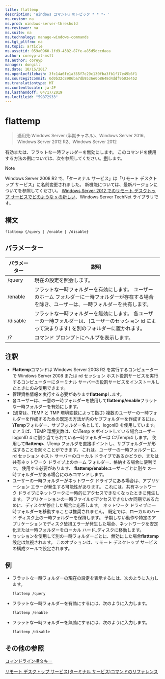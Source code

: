 ```yaml
---
title: flattemp
description: 'Windows コマンド」のトピック * * *- '
ms.custom: na
ms.prod: windows-server-threshold
ms.reviewer: na
ms.suite: na
ms.technology: manage-windows-commands
ms.tgt_pltfrm: na
ms.topic: article
ms.assetid: 059a0960-1fd9-4382-87fe-a85d5dccdaea
author: coreyp-at-msft
ms.author: coreyp
manager: dongill
ms.date: 10/16/2017
ms.openlocfilehash: 3fc14a6fe1a355f7c20c130fba3fb1f17e49b6f1
ms.sourcegitcommit: 0d0b32c8986ba7db9536e0b8648d4ddf9b03e452
ms.translationtype: MT
ms.contentlocale: ja-JP
ms.lasthandoff: 04/17/2019
ms.locfileid: "59872933"
---
```

# <a name="flattemp"></a>flattemp

>適用先:Windows Server (半期チャネル)、Windows Server 2016、Windows Server 2012 R2、Windows Server 2012

有効または、フラットな一時フォルダーを無効にします。
このコマンドを使用する方法の例については、次を参照してください。[例](#BKMK_examples)します。

> [!NOTE]
> Windows Server 2008 R2 で、「ターミナル サービス」は「リモート デスクトップ サービス」に名前変更されました。 新機能については、最新バージョンについてを参照してください。 [Windows Server 2012 でのリモート デスクトップ サービスでどのような s の新しい](https://technet.microsoft.com/library/hh831527)、Windows Server TechNet ライブラリです。

## <a name="syntax"></a>構文
```
flattemp {/query | /enable | /disable}
```

## <a name="parameters"></a>パラメーター
|パラメーター|説明|
|-------|--------|
|/query|現在の設定を照会します。|
|/enable|フラットな一時フォルダーを有効にします。 ユーザーのホーム フォルダーに一時フォルダーが存在する場合を除き、ユーザーは、一時フォルダーを共有します。|
|/disable|フラットな一時フォルダーを無効にします。 各ユーザーの一時フォルダーは、(ユーザーのセッション id によって決まります) を別のフォルダーに置かれます。|
|/?|コマンド プロンプトにヘルプを表示します。|

## <a name="remarks"></a>注釈
-   **Flattemp**コマンドは Windows Server 2008 R2 を実行するコンピューターで Windows Server 2008 または rd セッション ホスト役割サービスを実行するコンピューターにターミナル サーバーの役割サービスをインストールしたときにのみ使用できます。
-   管理資格情報を実行する必要があります**flattemp**します。
-   各ユーザーは、一意の一時フォルダーを使用して**flattemp/enable**フラットな一時フォルダーを有効にします。
-   (通常は、TEMP と TMP 環境変数によって指さ) 複数のユーザーの一時フォルダーを作成するための既定の方法が内のサブフォルダーを作成するには、 **\Temp**フォルダー、サブフォルダー名として、logonID を使用しています。 たとえば、TEMP 環境変数は、C:\Temp をポイントしている場合ユーザー logonID 4 に割り当てられている一時フォルダーは C:\Temp\4 します。 使用して**flattemp**、\Temp フォルダを直接ポイントし、サブフォルダーが形成することを防ぐことができます。 これは、ユーザーの一時フォルダーに、rd セッション ホスト サーバーのローカル ドライブであるかどうか、または共有ネットワーク ドライブ上のホーム フォルダー、格納する場合に便利です。 使用する必要があります、 **flattemp/enable**ユーザーごとに別々 の一時フォルダーがある場合にのみコマンドします。
-   ユーザーの一時フォルダーがネットワーク ドライブにある場合は、アプリケーション エラーが発生する可能性があります。 これには、共有ネットワーク ドライブにネットワークに一時的にアクセスできなくなったときに発生します。 アプリケーションの一時ファイルがアクセスできないか同期であるために、ディスクが停止した場合に応答します。 ネットワーク ドライブに一時フォルダーを移動することは推奨されません。 既定では、ローカルのハード ディスク上の一時フォルダーを保持します。 予期しない動作や特定のアプリケーションでディスク破損エラーが発生した場合、ネットワークを安定化または一時フォルダーをローカル ハード_ディスクに移動します。
-   セッションを使用して別の一時フォルダーごとに、無効にした場合**flattemp**設定は無視されます。 このオプションは、リモート デスクトップ サービスの構成ツールで設定されます。

## <a name="BKMK_examples"></a>例
-   フラットな一時フォルダーの現在の設定を表示するには、次のように入力します。
    ```
    flattemp /query
    ```
-   フラットな一時フォルダーを有効にするには、次のように入力します。
    ```
    flattemp /enable
    ```
-   フラットな一時フォルダーを無効にするには、次のように入力します。
    ```
    flattemp /disable
    ```

## <a name="additional-references"></a>その他の参照
[コマンドライン構文キー](command-line-syntax-key.md)

[リモート デスクトップ サービス&#40;ターミナル サービス&#41;コマンドのリファレンス](remote-desktop-services-terminal-services-command-reference.md)
